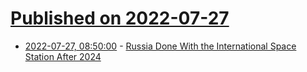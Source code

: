 # [Published on 2022-07-27](index.md)

* [2022-07-27, 08:50:00](https://soylentnews.org/politics/article.pl?sid=22/07/26/1746232&from=rss) - [Russia Done With the International Space Station After 2024](https://soylentnews.org/politics/article.pl?sid=22/07/26/1746232&from=rss)
